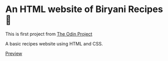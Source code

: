 # An HTML website of Biryani Recipes 🍲

This is first project from [The Odin Project](https://theodinproject.com)


A basic recipes website using HTML and CSS.

[Preview](https://iamhrk.github.io/odin-recipes/index.html)

 